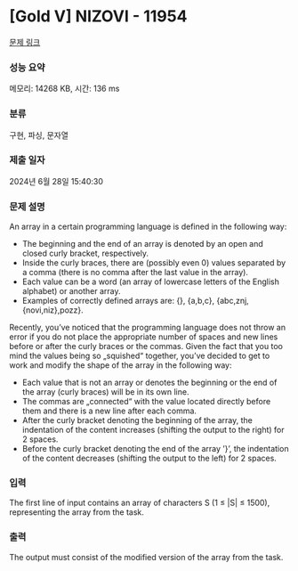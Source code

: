 # [Gold V] NIZOVI - 11954 

[문제 링크](https://www.acmicpc.net/problem/11954) 

### 성능 요약

메모리: 14268 KB, 시간: 136 ms

### 분류

구현, 파싱, 문자열

### 제출 일자

2024년 6월 28일 15:40:30

### 문제 설명

<p>An array in a certain programming language is defined in the following way:</p>

<ul>
	<li>The beginning and the end of an array is denoted by an open and closed curly bracket, respectively.</li>
	<li>Inside the curly braces, there are (possibly even 0) values separated by a comma (there is no comma after the last value in the array).</li>
	<li>Each value can be a word (an array of lowercase letters of the English alphabet) or another array.</li>
	<li>Examples of correctly defined arrays are: {}, {a,b,c}, {abc,znj,{novi,niz},pozz}.</li>
</ul>

<p>Recently, you’ve noticed that the programming language does not throw an error if you do not place the appropriate number of spaces and new lines before or after the curly braces or the commas. Given the fact that you too mind the values being so „squished“ together, you’ve decided to get to work and modify the shape of the array in the following way:</p>

<ul>
	<li>Each value that is not an array or denotes the beginning or the end of the array (curly braces) will be in its own line.</li>
	<li>The commas are „connected“ with the value located directly before them and there is a new line after each comma.</li>
	<li>After the curly bracket denoting the beginning of the array, the indentation of the content increases (shifting the output to the right) for 2 spaces.</li>
	<li>Before the curly bracket denoting the end of the array ’}’, the indentation of the content decreases (shifting the output to the left) for 2 spaces.</li>
</ul>

### 입력 

 <p>The first line of input contains an array of characters S (1 ≤ |S| ≤ 1500), representing the array from the task.</p>

### 출력 

 <p>The output must consist of the modified version of the array from the task.</p>

